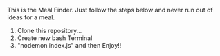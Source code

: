 This is the Meal Finder. Just follow the steps below and never run out of ideas for a meal.

1. Clone this repository...
2. Create new bash Terminal
3. "nodemon index.js" and then Enjoy!!
